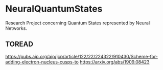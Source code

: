 # NeuralQuantumStates
Research Project concerning Quantum States represented by Neural Networks.

## TOREAD
https://pubs.aip.org/aip/jcp/article/122/22/224322/910430/Scheme-for-adding-electron-nucleus-cusps-to
https://arxiv.org/abs/1909.08423